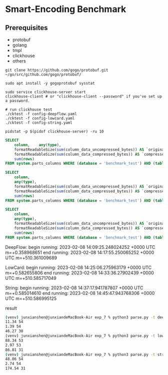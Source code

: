 # Smart-Encoding Benchmark

## Prerequisites

- protobuf
- golang
- tmpl
- clickhouse
- others

```shell
git clone https://github.com/gogo/protobuf.git ~/go/src/github.com/gogo/protobuf/

sudo apt install -y gogoprotobuf sysstat

sudo service clickhouse-server start
clickhouse-client # or "clickhouse-client --password" if you've set up a password.

# run clickhouse test
./cktest -f config-deepflow.yaml
./cktest -f config-lowcard.yaml
./cktest -f config-string.yaml

pidstat -p $(pidof clickhouse-server) -ru 10
```

```sql
SELECT 
    column,    any(type),
    formatReadableSize(sum(column_data_uncompressed_bytes)) AS `original size`,
    formatReadableSize(sum(column_data_compressed_bytes)) AS `compressed size`,
    sum(rows) 
FROM system.parts_columns WHERE (database = 'benchmark_test') AND (table = 'test_deepflow')  GROUP BY column ORDER BY column ASC;

SELECT
    column,
    any(type),
    formatReadableSize(sum(column_data_uncompressed_bytes)) AS `original size`,
    formatReadableSize(sum(column_data_compressed_bytes)) AS `compressed size`,
    sum(rows)
FROM system.parts_columns WHERE (database = 'benchmark_test') AND (table = 'test_lowcard')  GROUP BY column ORDER BY column ASC;

SELECT
    column,
    any(type),
    formatReadableSize(sum(column_data_uncompressed_bytes)) AS `original size`,
    formatReadableSize(sum(column_data_compressed_bytes)) AS `compressed size`,
    sum(rows)
FROM system.parts_columns WHERE (database = 'benchmark_test') AND (table = 'test_string')  GROUP BY column ORDER BY column ASC;
```

DeepFlow:
begin running: 2023-02-08 14:09:25.248024252 +0000 UTC m=+0.358968651
end running: 2023-02-08 14:17:55.250065252 +0000 UTC m=+510.361009689

LowCard:
begin running: 2023-02-08 14:25:06.275963179 +0000 UTC m=+0.582655806
end running: 2023-02-08 14:33:36.27902439 +0000 UTC m=+510.585717049

String:
begin running: 2023-02-08 14:37:17.941787807 +0000 UTC m=+0.585014610
end running: 2023-02-08 14:45:47.943768306 +0000 UTC m=+510.586995125

result
```bash
(venv) junxianshen@junxiandeMacBook-Air exp_7 % python3 parse.py -t deepflow
11.34 54
1.39 54
46.27 30
(venv) junxianshen@junxiandeMacBook-Air exp_7 % python3 parse.py -t lowcard 
88.34 53
2.97 53
86.81 31
(venv) junxianshen@junxiandeMacBook-Air exp_7 % python3 parse.py -t string  
48.86 54
2.74 54
174.54 31
```